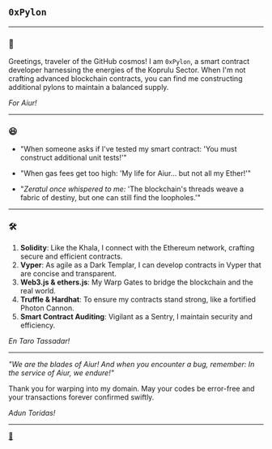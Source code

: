 ## `0xPylon`

---

### 🌟

Greetings, traveler of the GitHub cosmos! I am `0xPylon`, a smart contract developer harnessing the energies of the Koprulu Sector. When I'm not crafting advanced blockchain contracts, you can find me constructing additional pylons to maintain a balanced supply.

_For Aiur!_

---

### 😆
  
- "When someone asks if I've tested my smart contract: 'You must construct additional unit tests!'"

- "When gas fees get too high: 'My life for Aiur... but not all my Ether!'"

- "_Zeratul once whispered to me:_ 'The blockchain's threads weave a fabric of destiny, but one can still find the loopholes.'"

---

### 🛠

1. **Solidity**: Like the Khala, I connect with the Ethereum network, crafting secure and efficient contracts.
2. **Vyper**: As agile as a Dark Templar, I can develop contracts in Vyper that are concise and transparent.
3. **Web3.js & ethers.js**: My Warp Gates to bridge the blockchain and the real world.
4. **Truffle & Hardhat**: To ensure my contracts stand strong, like a fortified Photon Cannon.
5. **Smart Contract Auditing**: Vigilant as a Sentry, I maintain security and efficiency.

_En Taro Tassadar!_

---


_"We are the blades of Aiur! And when you encounter a bug, remember: In the service of Aiur, we endure!"_

Thank you for warping into my domain. May your codes be error-free and your transactions forever confirmed swiftly. 

_Adun Toridas!_

---

 [🔗](https://github.com/0xPylon)
